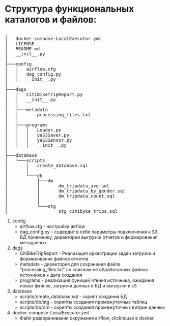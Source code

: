 # Структура функциональных каталогов и файлов:
<pre>
.
│   docker-compose-LocalExecutor.yml
│   LICENSE
│   README.md
│   __init__.py
│
├───config
│   │   airflow.cfg
│   │   dag_config.py
│   │   __init__.py
│
├───dags
│   │   CitiBikeTripReport.py
│   │   __init__.py
│   │
│   ├───metadata
│   │       processing_files.txt
│   │
│   ├───programs
│   │   │   Loader.py
│   │   │   yaS3Saver.py
│   │   │   yaS3Sensor.py
│   │   │   __init__.py
│
├───database
│   └───scripts
│       │   create_database.sql
│       │
│       └───db
│           ├───dm
│           │       dm_tripdata_avg.sql
│           │       dm_tripdata_by_gender.sql
│           │       dm_tripdata_count.sql
│           │
│           └───stg
│                   stg_citibyke_trips.sql
</pre>

1. config
    - airflow.cfg - настройки airflow
    - dag_config.py - содердит в себе параметры подключения к S3, БД приемнику, директории выгрузки отчетов и формирования метаданных.
2. dags
    - CitiBikeTripReport - Реализация оркестрации задач загрузки и формирования файлов отчетов
    - metadata - директория для сохранения файла "processing_files.txt" со списком не обработанных файлов источников + дата создания
    - programs - реализация функций чтения источника, ожидания новых файлов, загрузки данных в БД и выгрузки в s3
3. database
    - scripts/create_database.sql - скрипт создания БД
    - scripts/db/stg - скрипты создания промежуточных таблиц
    - scripts/db/dm - скрипты создания промежуточных витрин данных
4. docker-compose-LocalExecutor.yml
    - Файл разворачивания окружения airflow, clickhouse в docker

